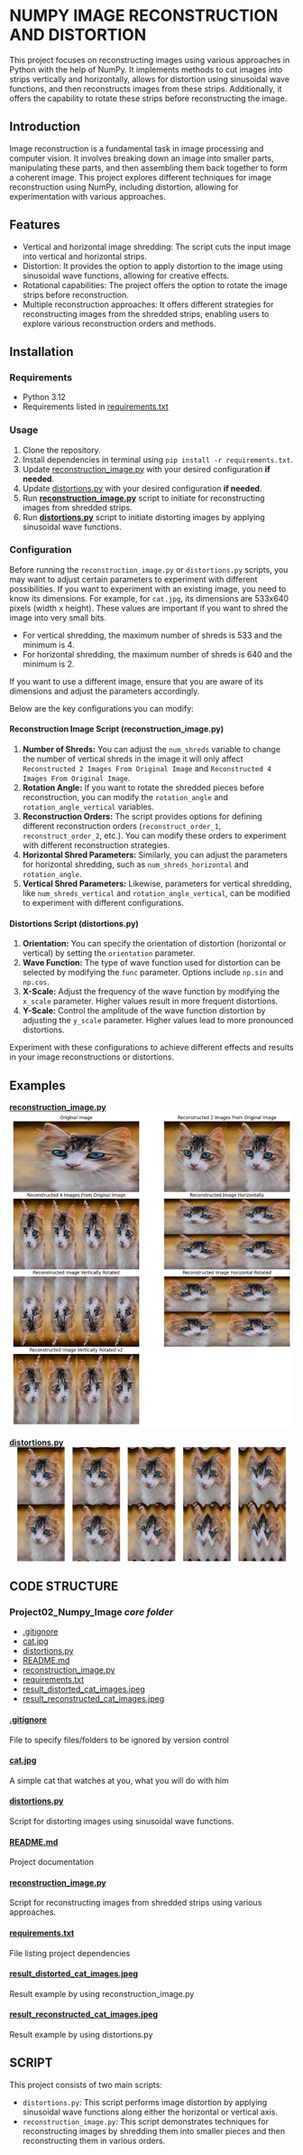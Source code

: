 # NUMPY IMAGE RECONSTRUCTION AND DISTORTION

This project focuses on reconstructing images using various approaches in Python with the help of NumPy. It implements 
methods to cut images into strips vertically and horizontally, allows for distortion using sinusoidal wave functions, 
and then reconstructs images from these strips. Additionally, it offers the capability to rotate these strips before 
reconstructing the image.

## Introduction

Image reconstruction is a fundamental task in image processing and computer vision. It involves breaking down an image
into smaller parts, manipulating these parts, and then assembling them back together to form a coherent image. This 
project explores different techniques for image reconstruction using NumPy, including distortion, allowing for 
experimentation with various approaches.

## Features

- Vertical and horizontal image shredding: The script cuts the input image into vertical and horizontal strips.
- Distortion: It provides the option to apply distortion to the image using sinusoidal wave functions, allowing for 
creative effects.
- Rotational capabilities: The project offers the option to rotate the image strips before reconstruction.
- Multiple reconstruction approaches: It offers different strategies for reconstructing images from the shredded strips,
enabling users to explore various reconstruction orders and methods.

## Installation

### Requirements

- Python 3.12
- Requirements listed in [requirements.txt](requirements.txt)

### Usage

1. Clone the repository.
2. Install dependencies in terminal using `pip install -r requirements.txt`.
3. Update [reconstruction_image.py](reconstruction_image.py) with your desired configuration **if needed**.
4. Update [distortions.py](distortions.py) with your desired configuration **if needed**. 
5. Run **[reconstruction_image.py](reconstruction_image.py)** script to initiate for reconstructing images from shredded strips.
6. Run **[distortions.py](distortions.py)**  script to initiate distorting images by applying sinusoidal wave functions.

### Configuration

Before running the `reconstruction_image.py` or `distortions.py` scripts, you may want to adjust certain parameters to 
experiment with different possibilities. If you want to experiment with an existing image, you need to know its 
dimensions. For example, for `cat.jpg`, its dimensions are 533x640 pixels (width x height). These values are important 
if you want to shred the image into very small bits. 

- For vertical shredding, the maximum number of shreds is 533 and the minimum is 4.
- For horizontal shredding, the maximum number of shreds is 640 and the minimum is 2.

If you want to use a different image, ensure that you are aware of its dimensions and adjust the parameters accordingly.

Below are the key configurations you can modify:

#### Reconstruction Image Script (reconstruction_image.py)

1. **Number of Shreds:** You can adjust the `num_shreds` variable to change the number of vertical shreds in the image 
it will only affect `Reconstructed 2 Images From Original Image` and `Reconstructed 4 Images From Original Image`.
2. **Rotation Angle:** If you want to rotate the shredded pieces before reconstruction, you can modify the
`rotation_angle` and `rotation_angle_vertical` variables.
3. **Reconstruction Orders:** The script provides options for defining different reconstruction orders 
(`reconstruct_order_1`, `reconstruct_order_2`, etc.). You can modify these orders to experiment with different 
reconstruction strategies.
4. **Horizontal Shred Parameters:** Similarly, you can adjust the parameters for horizontal shredding, such as 
`num_shreds_horizontal` and `rotation_angle`.
5. **Vertical Shred Parameters:** Likewise, parameters for vertical shredding, like `num_shreds_vertical` and 
`rotation_angle_vertical`, can be modified to experiment with different configurations.

#### Distortions Script (distortions.py)

1. **Orientation:** You can specify the orientation of distortion (horizontal or vertical) by setting the `orientation` parameter.
2. **Wave Function:** The type of wave function used for distortion can be selected by modifying the `func` parameter. 
Options include `np.sin` and `np.cos`.
3. **X-Scale:** Adjust the frequency of the wave function by modifying the `x_scale` parameter. Higher values result 
in more frequent distortions.
4. **Y-Scale:** Control the amplitude of the wave function distortion by adjusting the `y_scale` parameter. Higher 
values lead to more pronounced distortions.

Experiment with these configurations to achieve different effects and results in your image reconstructions or distortions.

## Examples

**[reconstruction_image.py](reconstruction_image.py)**
![result_reconstructed_cat_images.jpeg](result_reconstructed_cat_images.jpeg)

**[distortions.py](distortions.py)**
![result_distorted_cat_images.jpeg](result_distorted_cat_images.jpeg)

## CODE STRUCTURE

### Project02_Numpy_Image _core folder_

* [.gitignore](#gitignore)
* [cat.jpg](#catjpg)
* [distortions.py](#distortionspy)
* [README.md](#readmemd)
* [reconstruction_image.py](#reconstruction_imagepy)
* [requirements.txt](#requirementstxt)
* [result_distorted_cat_images.jpeg](#result_distorted_cat_imagesjpeg)
* [result_reconstructed_cat_images.jpeg](#result_reconstructed_cat_imagesjpeg)


#### [.gitignore](.gitignore)
File to specify files/folders to be ignored by version control

#### [cat.jpg](cat.jpg)
A simple cat that watches at you, what you will do with him

#### [distortions.py](distortions.py)
Script for distorting images using sinusoidal wave functions.

#### [README.md](README.md)
Project documentation

#### [reconstruction_image.py](reconstruction_image.py)
Script for reconstructing images from shredded strips using various approaches.

#### [requirements.txt](requirements.txt)
File listing project dependencies 

#### [result_distorted_cat_images.jpeg](result_distorted_cat_images.jpeg)
Result example by using reconstruction_image.py

#### [result_reconstructed_cat_images.jpeg](result_reconstructed_cat_images.jpeg)
Result example by using distortions.py

## SCRIPT

This project consists of two main scripts:
- `distortions.py`: This script performs image distortion by applying sinusoidal wave functions along either the 
horizontal or vertical axis.
- `reconstruction_image.py`: This script demonstrates techniques for reconstructing images by shredding them into 
smaller pieces and then reconstructing them in various orders.
